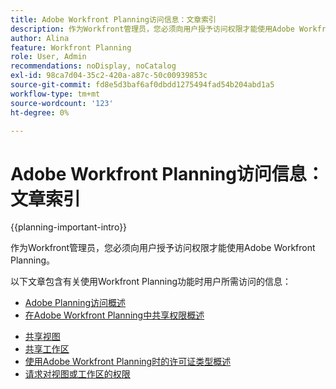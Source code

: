 ```yaml
---
title: Adobe Workfront Planning访问信息：文章索引
description: 作为Workfront管理员，您必须向用户授予访问权限才能使用Adobe Workfront Planning。 以下文章包含有关使用Workfront Planning时用户需要拥有哪些访问权限，以及在用户无权访问时如何请求和授予权限的信息。
author: Alina
feature: Workfront Planning
role: User, Admin
recommendations: noDisplay, noCatalog
exl-id: 98ca7d04-35c2-420a-a87c-50c00939853c
source-git-commit: fd8e5d3baf6af0dbdd1275494fad54b204abd1a5
workflow-type: tm+mt
source-wordcount: '123'
ht-degree: 0%

---
```



# Adobe Workfront Planning访问信息：文章索引

{{planning-important-intro}}

作为Workfront管理员，您必须向用户授予访问权限才能使用Adobe Workfront Planning。

以下文章包含有关使用Workfront Planning功能时用户所需访问的信息：

* [Adobe Planning访问概述](/help/quicksilver/planning/access/access-overview.md)
* [在Adobe Workfront Planning中共享权限概述](/help/quicksilver/planning/access/sharing-permissions-overview.md)

<!--<div class="preview">

* [Share record types](/help/quicksilver/planning/access/share-record-types.md)

</div>-->

* [共享视图](/help/quicksilver/planning/access/share-views.md)
* [共享工作区](/help/quicksilver/planning/access/share-workspaces.md)
* [使用Adobe Workfront Planning时的许可证类型概述](/help/quicksilver/planning/access/license-type-overview.md)
* [请求对视图或工作区的权限](/help/quicksilver/planning/access/request-permissions.md)


